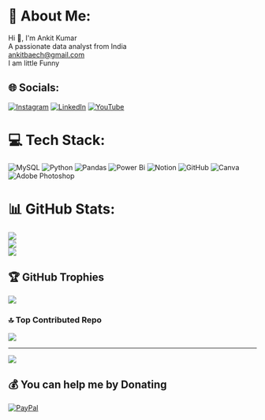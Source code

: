 # 💫 About Me:
Hi 👋, I'm Ankit Kumar<br>A passionate data analyst from India<br>ankitbaech@gmail.com<br>I am little Funny


## 🌐 Socials:
[![Instagram](https://img.shields.io/badge/Instagram-%23E4405F.svg?logo=Instagram&logoColor=white)](https://instagram.com/ankittsign) [![LinkedIn](https://img.shields.io/badge/LinkedIn-%230077B5.svg?logo=linkedin&logoColor=white)](https://linkedin.com/in/ankitsign) [![YouTube](https://img.shields.io/badge/YouTube-%23FF0000.svg?logo=YouTube&logoColor=white)](https://youtube.com/@ankitsign) 

# 💻 Tech Stack:
![MySQL](https://img.shields.io/badge/mysql-4479A1.svg?style=for-the-badge&logo=mysql&logoColor=white) ![Python](https://img.shields.io/badge/python-3670A0?style=for-the-badge&logo=python&logoColor=ffdd54) ![Pandas](https://img.shields.io/badge/pandas-%23150458.svg?style=for-the-badge&logo=pandas&logoColor=white) ![Power Bi](https://img.shields.io/badge/power_bi-F2C811?style=for-the-badge&logo=powerbi&logoColor=black) ![Notion](https://img.shields.io/badge/Notion-%23000000.svg?style=for-the-badge&logo=notion&logoColor=white) ![GitHub](https://img.shields.io/badge/github-%23121011.svg?style=for-the-badge&logo=github&logoColor=white) ![Canva](https://img.shields.io/badge/Canva-%2300C4CC.svg?style=for-the-badge&logo=Canva&logoColor=white) ![Adobe Photoshop](https://img.shields.io/badge/adobe%20photoshop-%2331A8FF.svg?style=for-the-badge&logo=adobe%20photoshop&logoColor=white)
# 📊 GitHub Stats:
![](https://github-readme-stats.vercel.app/api?username=ankits228&theme=dark&hide_border=false&include_all_commits=false&count_private=false)<br/>
![](https://github-readme-streak-stats.herokuapp.com/?user=ankits228&theme=dark&hide_border=false)<br/>
![](https://github-readme-stats.vercel.app/api/top-langs/?username=ankits228&theme=dark&hide_border=false&include_all_commits=false&count_private=false&layout=compact)

## 🏆 GitHub Trophies
![](https://github-profile-trophy.vercel.app/?username=ankits228&theme=radical&no-frame=false&no-bg=true&margin-w=4)

### 🔝 Top Contributed Repo
![](https://github-contributor-stats.vercel.app/api?username=ankits228&limit=5&theme=dark&combine_all_yearly_contributions=true)

---
[![](https://visitcount.itsvg.in/api?id=ankits228&icon=0&color=0)](https://visitcount.itsvg.in)

  ## 💰 You can help me by Donating
  [![PayPal](https://img.shields.io/badge/PayPal-00457C?style=for-the-badge&logo=paypal&logoColor=white)](https://paypal.me/ankitsign) 

  
<!-- Proudly created with GPRM ( https://gprm.itsvg.in ) -->
